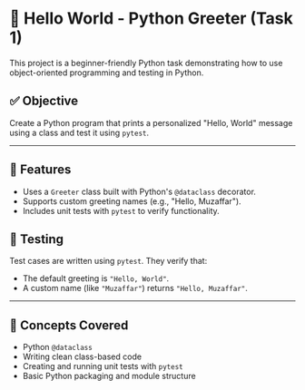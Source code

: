 # 🐍 Hello World - Python Greeter (Task 1)

This project is a beginner-friendly Python task demonstrating how to use object-oriented programming and testing in Python.

## ✅ Objective

Create a Python program that prints a personalized "Hello, World" message using a class and test it using `pytest`.

---

## 🚀 Features

- Uses a `Greeter` class built with Python's `@dataclass` decorator.
- Supports custom greeting names (e.g., "Hello, Muzaffar").
- Includes unit tests with `pytest` to verify functionality.


## 🧪 Testing

Test cases are written using `pytest`. They verify that:
- The default greeting is `"Hello, World"`.
- A custom name (like `"Muzaffar"`) returns `"Hello, Muzaffar"`.

---

## 🧠 Concepts Covered

- Python `@dataclass`
- Writing clean class-based code
- Creating and running unit tests with `pytest`
- Basic Python packaging and module structure
